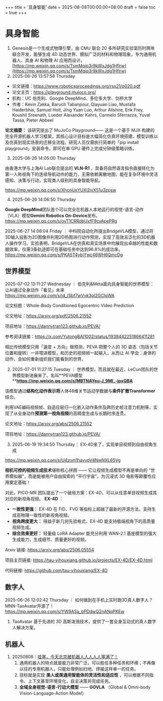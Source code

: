 +++
title = '具身智能'
date = 2025-08-08T00:00:00+08:00
draft = false
toc = true
+++

# 具身智能

1. Genesis是一个生成式物理引擎，由 CMU 联合 20 多所研究实验室历时两年联合开发，能够生成 4D 动态世界、模拟广泛的材料和物理现象，专为通用机器人、具身 AI 和物理 AI 应用而设计。[https://mp.weixin.qq.com/s/TsmMqip3r9kWxJdg1HfIrw](https://mp.weixin.qq.com/s/TsmMqip3r9kWxJdg1HfIrw)
2. 2025-06-26 13:57:58 Thursday

* 论文链接：https://www.roboticsproceedings.org/rss21/p020.pdf
* 论文主页：https://playground.mujoco.org/
* 机构：UC 伯克利、Google DeepMind、多伦多大学、剑桥大学
* 作者：Kevin Zakka, Baruch Tabanpour, Qiayuan Liao, Mustafa Haiderbhai, Samuel Holt, Jing Yuan Luo, Arthur Allshire, Erik Frey, Koushil Sreenath, Lueder Alexander Kahrs, Carmelo Sferrazza, Yuval Tassa, Pieter Abbeel

 **论文摘要：** 该研究提出了 MuJoCo Playground—— 这是一个基于 MJX 构建的完全开源机器人学习框架，其核心设计目标是大幅简化仿真环境搭建、模型训练以及仿真到现实场景的迁移全流程。研究人员仅需执行简单的「pip install playground」安装命令，即可在单 GPU 硬件上完成分钟级策略训练。

3. 2025-06-26 14:05:00 Thursday

由香港大学与上海AI Lab联合提出的 **VLN-R1** ，具备将自然语言指令直接转化为第一人称视角下的连续导航动作的能力，无需依赖离散地图，能在复杂环境中灵活感知、决策与行动，实现类人级别的具身智能导航。

https://mp.weixin.qq.com/s/XhcnUxYUXi2jvX51u3zpsw

4. 2025-06-26 14:06:50 Thursday

**Google DeepMind**团队首个可以完全在机器人本地运行的视觉-语言-动作（VLA）模型**Gemini Robotics On-Device**发布。https://mp.weixin.qq.com/s/oyT1CRRdbUxfF9cvApePRg


2025-06-27 14:06:04 Friday ｜ 中科院自动化所提出BridgeVLA模型，通过将3D输入投影为2D图像并利用2D热图进行动作预测，实现了高效且泛化的3D机器人操作学习。实验表明，BridgeVLA在仿真和真实场景中均展现出卓越的性能和数据效率，仅需3条轨迹即可在基础任务中达到96.8%的成功率。 https://mp.weixin.qq.com/s/PKA5T4ybjYwc46WH6QmcDg


## 世界模型


2025-07-02 13:11:27 Wednesday ｜ 伯克利&Meta面向具身智能的世界模型：让AI通过全身动作「看见」未来 https://mp.weixin.qq.com/s/id_ISbf7wVvk3pl2GCIgWA

论文标题：Whole-Body Conditioned Egocentric Video Prediction

论文地址：https://arxiv.org/pdf/2506.21552

项目地址：https://dannytran123.github.io/PEVA/

参考阅读链接：https://x.com/YutongBAI1002/status/1938442251866411281

相比传统模型只用「速度 + 方向」做预测，PEVA 把整个人的 3D 姿态（包括关节位置和旋转）一并喂进模型，和历史的视频帧一起输入，从而让 AI 学会：身体的动作，会如何重新组织我们能看到的世界。

2. 2025-07-01 11:27:15 Tuesday ｜ 世界模型。而且就在最近，LeCun团队的世界模型新进展来了。名叫**PEVA模型 ****https://mp.weixin.qq.com/s/MBTNAYeu-J_9MI_-jpxQBA**

该模型通过**结构化动作表示将**人体48维关节运动学数据与**条件扩散Transformer**结合。

利用VAE编码视频帧、自适应层归一化嵌入动作条件及跨历史帧注意力机制等，实现了从全身动作**预测第一视角视频**的高精度生成与长期时序连贯。

论文地址：https://arxiv.org/abs/2506.21552

项目地址：https://dannytran123.github.io/PEVA/

3. 2025-06-19 19:34:50 Thursday｜ EX-4D来了，实现单目视频到自由视角生成

https://mp.weixin.qq.com/s/U4zom1havvpV4NwNXL65Vg

**相机可控的视频生成技术**堪称核心拼图 —— 它让视频生成模型不再是单向的 “世界模拟器”，而是能被用户自由探索的 “平行宇宙”，为沉浸式 3D 电影等颠覆性应用奠定基础！

对此，PICO-MR 团队提出了一个破局方案：EX-4D，可以从任意单目视频生成其对应的新视角视频。 **EX-4D** ：

* **一致性更强：** EX-4D 在 FID、FVD 等指标上超越了最新的开源方法，支持生成高物理一致性的新视角视频。
* **视角跨度更大：** 得益于新几何先验格式，EX-4D 能支持极端视角下的高质量视频生成。
* **综合效果更好：** 轻量级 LoRA Adapter 能充分利用 WAN-2.1 基座模型的强大生成能力，生成细节、质量更好的视频。

Arxiv 链接: https://arxiv.org/abs/2506.05554

项目主页链接: https://tau-yihouxiang.github.io/projects/EX-4D/EX-4D.html

代码链接: https://github.com/tau-yihouxiang/EX-4D


## 数字人


2025-06-26 12:02:42 Thursday ｜ 如何做到在手机上实时跑3D真人数字人？MNN-TaoAvatar开源了！ https://mp.weixin.qq.com/s/YW9ASa_bPDdwQ2nANqPKEw

1. TaoAvatar 基于先进的 3D 高斯泼溅技术，提供了一套全身互动式的真人数字人解决方案。


## 机器人

1. 20250808｜[哇塞，今天北京被机器人人人人人塞满了！](https://mp.weixin.qq.com/s/0Ap9BW0jCrDyfunJuyhodg)
   1. 通用机器人的特点就是能力非常广泛，可以胜任多种任务和环境；不再像以往的专用机器人，只能处理例如扫地、焊接这样单一的任务。
   2. 目标就是实现 **类人或类通用智能体的灵活性和适应性** ，可以根据不同指令、上下文甚至环境变化，自主决策并完成任务。
   3. **全域全身视觉-语言-行动大模型** —— **GOVLA** （Global & Omni-body Vision-Language-Action Model）
